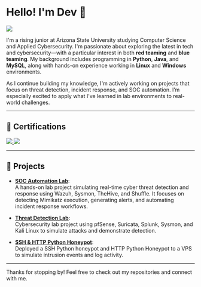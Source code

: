 # Hello! I'm Dev 👋  
<a href="https://www.linkedin.com/in/dev-thakkar-ba1466329"><img src="https://img.shields.io/badge/-LinkedIn-0072b1?&style=for-the-badge&logo=linkedin&logoColor=white" /></a>

I'm a rising junior at Arizona State University studying Computer Science and Applied Cybersecurity. I'm passionate about exploring the latest in tech and cybersecurity—with a particular interest in both **red teaming** and **blue teaming**. My background includes programming in **Python**, **Java**, and **MySQL**, along with hands-on experience working in **Linux** and **Windows** environments.

As I continue building my knowledge, I'm actively working on projects that focus on threat detection, incident response, and SOC automation. I’m especially excited to apply what I’ve learned in lab environments to real-world challenges.

---

## 🔐 Certifications  
<div>
  <a href="https://www.credly.com/badges/7f0ffb36-5df6-446e-af96-894bb4d903a1/linked_in_profile">
    <img src="https://img.shields.io/badge/-ISC2_Certified_in_Cybersecurity-006400?&style=for-the-badge&logo=ISC2&logoColor=white" />
  </a>
  <a href="https://www.coursera.org/account/accomplishments/specialization/HULCGYO0Y12N">
    <img src="https://img.shields.io/badge/-Google_Cybersecurity_Certificate-4285F4?&style=for-the-badge&logo=Google&logoColor=white" />
  </a>
</div>

---

## 📌 Projects

- [**SOC Automation Lab**](https://github.com/devth01/SOC-Automation-Lab):  
  A hands-on lab project simulating real-time cyber threat detection and response using Wazuh, Sysmon, TheHive, and Shuffle. It focuses on detecting Mimikatz execution, generating alerts, and automating incident response workflows.
  
- [**Threat Detection Lab**](https://github.com/devth01/Threat-Detection-Lab):  
  Cybersecurity lab project using pfSense, Suricata, Splunk, Sysmon, and Kali Linux to simulate attacks and demonstrate detection.

- [**SSH & HTTP Python Honeypot**](https://github.com/devth01/ssh-http-honeypy):  
  Deployed a SSH Python honeypot and HTTP Python Honeypot to a VPS to simulate intrusion events and log activity.

---

Thanks for stopping by! Feel free to check out my repositories and connect with me.
